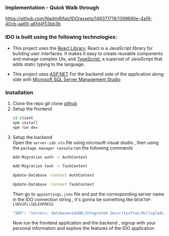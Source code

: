 ### Implementation - Quick Walk through





https://github.com/NadimRifaii/IDO/assets/149371719/1399690e-4a19-40cb-aa69-a6fd4f53bb3b




###  IDO is built using the following technologies:

- This project uses the [React Library](https://react.dev/). React is a JavaScript library for building user interfaces. It makes it easy to create reusable components and manage complex UIs, and [TypeScript](https://www.typescriptlang.org/), a superset of JavaScript that adds static typing to the language.

- This project uses [ASP.NET](https://dotnet.microsoft.com/en-us/apps/aspnet) For the backend side of the application along side with [Microsoft SQL Server Management Studio](https://learn.microsoft.com/en-us/sql/ssms/download-sql-server-management-studio-ssms?view=sql-server-ver16)


### Installation

1. Clone the repo
   git clone [github](https://github.com/NadimRifaii/IDO.git)
   <br>
2. Setup the frontend
   ```sh
   cd client
   npm install
   npm run dev
   ```
3. Setup the  backend <br>
   Open the `server-ido.sln` file using microsoft visual studio , then using the `package manager console` run the following commands
   ```sh
   Add-Migration auth -c AuthContext

   Add-Migration task -c TaskContext

   Update-Database -Context AuthContext

   Update-Database -Context TaskContext
   ```
   Then go to `appsettings.json` file and put the corresponding server name in the IDO connection string , it's gonna be something like `DESKTOP-LVDV1FL\SQLEXPRESS`
   ```sh
   "IDO": "server=; database=idoDB;Integrated Security=True;MultipleActiveResultSets=True;TrustServerCertificate=True"
   ```
   Now run the frontend application and the backend , signup with your personal information and explore the features of the IDO application
